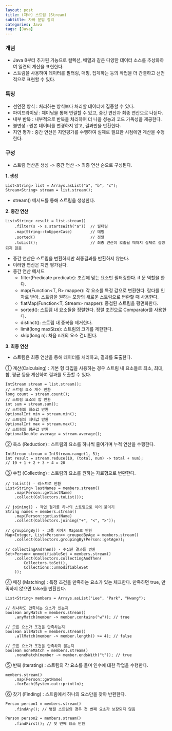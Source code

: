 ```yaml
---
layout: post
title: (자바) 스트림 (Stream)
subtitle: 자바 문법 정리
categories: Java
tags: [Java]
---
```


### 개념
- Java 8부터 추가된 기능으로 컬렉션, 배열과 같은 다양한 데이터 소스를 추상화하여 일련의 계산을 표현한다.
- 스트림을 사용하여 데이터를 필터링, 매핑, 집계하는 등의 작업을 더 간결하고 선언적으로 표현할 수 있다.

### 특징
- 선언전 방식 : 처리하는 방식보다 처리할 데이터에 집중할 수 있다.
- 파이프라이닝 : 체이닝을 통해 연결할 수 있고, 중간 연산과 최종 연산으로 나뉜다.
- 내부 반복 : 내부적으로 반복을 처리하여 더 나을 성능과 코드 가독성을 제공한다.
- 불변성 : 원본 데이터를 변경하지 않고, 결과만을 반환한다.
- 지연 평가 : 중간 연산은 지연평가를 수행하여 실제로 필요한 시점에만 계산을 수행한다.

### 구성
- 스트림 연산은 생성 -> 중간 연산 -> 최종 연산 순으로 구성된다.

**1. 생성**
```
List<String> list = Arrays.asList("a", "b", "c");
Stream<String> stream = list.stream();
```
- stream() 메서드를 통해 스트림을 생성한다.

**2. 중간 연산**
```
List<String> result = list.stream()
    .filter(s -> s.startsWith("a"))  // 필터링
    .map(String::toUpperCase)        // 매핑
    .sorted()                        // 정렬
    .toList();                       // 최종 연산이 호출될 때까지 실제로 실행되지 않음
```
- 중간 연산은 스트림을 변환하지만 최종결과를 반환하지 않는다.
- 이러한 연산은 지연 평가된다.
- 중간 연산 메서드
  - filter(Predicate<T> predicate): 조건에 맞는 요소만 필터링한다. if 문 역할을 한다.
  - map(Function<T, R> mapper): 각 요소를 특정 값으로 변환한다. 람다를 인자로 받아. 스트림을 원하는 모양의 새로운 스트림으로 변환할 때 사용한다.
  - flatMap(Function<T, Stream<R>> mapper): 중첩된 스트림을 평면화한다.
  - sorted(): 스트램 내 요소들을 정렬한다. 정렬 조건으로 Comparator를 사용한다.
  - distinct(): 스트림 내 중복을 제거한다.
  - limit(long maxSize): 스트림의 크기를 제한한다.
  - skip(long n): 처음 n개의 요소 건너뛴다.

**3. 최종 연산**
- 스트림은 최종 연산을 통해 데이터를 처리하고, 결과를 도출한다.

① 계산(Calculaing) : 기본 형 타입을 사용하는 경우 스트림 내 요소들로 최소, 최대, 합, 평균 등을 계산하여 결과를 도출할 수 있다.
```
IntStream stream = list.stream();
// 스트림 요소 개수 반환
long count = stream.count();
// 스트림 요소의 합 반환
int sum = stream.sum();
// 스트림의 최소값 반환
OptionalInt min = stream.min();
// 스트림의 최대값 반환
OptionalInt max = stream.max();
// 스트림의 평균값 반환
OptionalDouble average = stream.average();
```

② 축소 (Reduction) : 스트림의 요소를 하나씩 줄여가며 누적 연산을 수행한다.
```
IntStream stream = IntStream.range(1, 5);
int result = stream.reduce(10, (total, num) -> total + num);
// 10 + 1 + 2 + 3 + 4 = 20
```

③ 수집 (Collecting) : 스트림의 요소를 원하는 자료형으로 변환한다.

```
// toList() - 리스트로 반환
List<String> lastNames = members.stream()
    .map(Person::getLastName)
    .collect(Collectors.toList());

// joining() - 작업 결과를 하나의 스트링으로 이어 붙이기
String names = members.stream()
    .map(Person::getLastName)
    .collect(Collectors.joining("+", "<", ">"));

// groupingBy() - 그룹 지어서 Map으로 반환
Map<Integer, List<Person>> groupedByAge = members.stream()
    .collect(Collectors.groupingBy(Person::getAge));

// collectingAndThen() - 수집한 결과를 변환
Set<Person> unmodifiableSet = members.stream()
    .collect(Collectors.collectingAndThen(
        Collectors.toSet(),
        Collections::unmodifiableSet
    ));
```

④ 매칭 (Matching) : 특정 조건을 만족하는 요소가 있는 체크한다. 만족하면 true, 만족하지 않으면 false를 반환한다.
```
List<String> members = Arrays.asList("Lee", "Park", "Hwang");

// 하나라도 만족하는 요소가 있는지
boolean anyMatch = members.stream()
    .anyMatch(member -> member.contains("w")); // true

// 모든 요소가 조건을 만족하는지
boolean allMatch = members.stream()
    .allMatch(member -> member.length() >= 4); // false

// 모든 요소가 조건을 만족하지 않는지
boolean noneMatch = members.stream()
    .noneMatch(member -> member.endsWith("t")); // true
```

⑤ 반복 (Iterating) : 스트림의 각 요소를 돌며 인수에 대한 작업을 수행한다.
```
members.stream()
    .map(Person::getName)
    .forEach(System.out::println);
```

⑥ 찾기 (Finding) : 스트림에서 하나의 요소만을 찾아 반환한다.
```
Person person1 = members.stream()
    .findAny(); // 병렬 스트림의 경우 첫 번째 요소가 보장되지 않음

Person person2 = members.stream()
    .findFirst(); // 첫 번째 요소 반환
```

